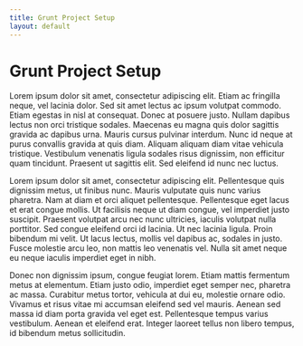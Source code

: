 ```yaml
---
title: Grunt Project Setup
layout: default
---
```


# Grunt Project Setup

Lorem ipsum dolor sit amet, consectetur adipiscing elit. Etiam ac fringilla neque, vel lacinia dolor. Sed sit amet lectus ac ipsum volutpat commodo. Etiam egestas in nisl at consequat. Donec at posuere justo. Nullam dapibus lectus non orci tristique sodales. Maecenas eu magna quis dolor sagittis gravida ac dapibus urna. Mauris cursus pulvinar interdum. Nunc id neque at purus convallis gravida at quis diam. Aliquam aliquam diam vitae vehicula tristique. Vestibulum venenatis ligula sodales risus dignissim, non efficitur quam tincidunt. Praesent ut sagittis elit. Sed eleifend id nunc nec luctus.

Lorem ipsum dolor sit amet, consectetur adipiscing elit. Pellentesque quis dignissim metus, ut finibus nunc. Mauris vulputate quis nunc varius pharetra. Nam at diam et orci aliquet pellentesque. Pellentesque eget lacus et erat congue mollis. Ut facilisis neque ut diam congue, vel imperdiet justo suscipit. Praesent volutpat arcu nec nunc ultricies, iaculis volutpat nulla porttitor. Sed congue eleifend orci id lacinia. Ut nec lacinia ligula. Proin bibendum mi velit. Ut lacus lectus, mollis vel dapibus ac, sodales in justo. Fusce molestie arcu leo, non mattis leo venenatis vel. Nulla sit amet neque eu neque iaculis imperdiet eget in nibh.

Donec non dignissim ipsum, congue feugiat lorem. Etiam mattis fermentum metus at elementum. Etiam justo odio, imperdiet eget semper nec, pharetra ac massa. Curabitur metus tortor, vehicula at dui eu, molestie ornare odio. Vivamus et risus vitae mi accumsan eleifend sed vel mauris. Aenean sed massa id diam porta gravida vel eget est. Pellentesque tempus varius vestibulum. Aenean et eleifend erat. Integer laoreet tellus non libero tempus, id bibendum metus sollicitudin.
